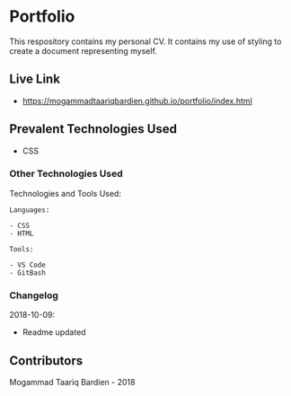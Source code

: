 # Portfolio
This respository contains my personal CV.
It contains my use of styling to create a document representing myself.

## Live Link
- https://mogammadtaariqbardien.github.io/portfolio/index.html

## Prevalent Technologies Used

 - CSS

### Other Technologies Used

Technologies and Tools Used:

```
Languages:

- CSS
- HTML

```
```
Tools:

- VS Code
- GitBash

```

### Changelog

2018-10-09:
- Readme updated

## Contributors

Mogammad Taariq Bardien - 2018